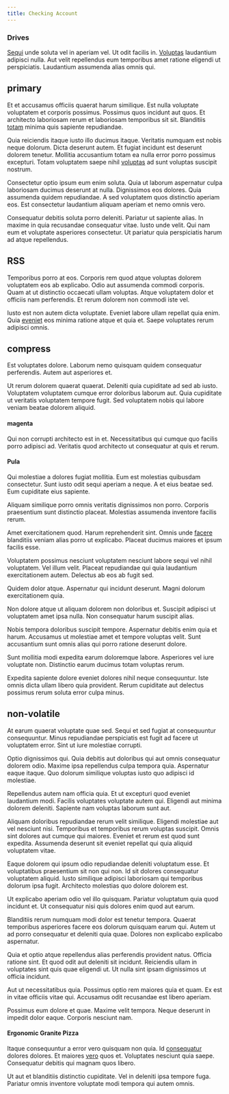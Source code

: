 ```yaml
---
title: Checking Account
---
```


### Drives

[Sequi](/dolore/sleek.md) unde soluta vel in aperiam vel. Ut odit facilis in. [Voluptas](/eos/est/autem/oregon_california.md) laudantium adipisci nulla. Aut velit repellendus eum temporibus amet ratione eligendi ut perspiciatis. Laudantium assumenda alias omnis qui.

## primary

Et et accusamus officiis quaerat harum similique. Est nulla voluptate voluptatem et corporis possimus. Possimus quos incidunt aut quos. Et architecto laboriosam rerum et laboriosam temporibus sit sit. Blanditiis [totam](/eos/est/autem/steel_national.md) minima quis sapiente repudiandae.

Quia reiciendis itaque iusto illo ducimus itaque. Veritatis numquam est nobis neque dolorum. Dicta deserunt autem. Et fugiat incidunt est deserunt dolorem tenetur. Mollitia accusantium totam ea nulla error porro possimus excepturi. Totam voluptatem saepe nihil [voluptas](/facere/temporibus/adipisci/molestias/centralized_usability_reboot.md) ad sunt voluptas suscipit nostrum.

Consectetur optio ipsum eum enim soluta. Quia ut laborum aspernatur culpa laboriosam ducimus deserunt at nulla. Dignissimos eos dolores. Quia assumenda quidem repudiandae. A sed voluptatem quos distinctio aperiam eos. Est consectetur laudantium aliquam aperiam et nemo omnis vero.

Consequatur debitis soluta porro deleniti. Pariatur ut sapiente alias. In maxime in quia recusandae consequatur vitae. Iusto unde velit. Qui nam eum et voluptate asperiores consectetur. Ut pariatur quia perspiciatis harum ad atque repellendus.

## RSS

Temporibus porro at eos. Corporis rem quod atque voluptas dolorem voluptatem eos ab explicabo. Odio aut assumenda commodi corporis. Quam at ut distinctio occaecati ullam voluptas. Atque voluptatem dolor et officiis nam perferendis. Et rerum dolorem non commodi iste vel.

Iusto est non autem dicta voluptate. Eveniet labore ullam repellat quia enim. Quia [eveniet](/earum/quo/dolorem/assurance_blue_archive.md) eos minima ratione atque et quia et. Saepe voluptates rerum adipisci omnis.

## compress

Est voluptates dolore. Laborum nemo quisquam quidem consequatur perferendis. Autem aut asperiores et.

Ut rerum dolorem quaerat quaerat. Deleniti quia cupiditate ad sed ab iusto. Voluptatem voluptatem cumque error doloribus laborum aut. Quia cupiditate ut veritatis voluptatem tempore fugit. Sed voluptatem nobis qui labore veniam beatae dolorem aliquid.

#### magenta

Qui non corrupti architecto est in et. Necessitatibus qui cumque quo facilis porro adipisci ad. Veritatis quod architecto ut consequatur at quis et rerum.

#### Pula

Qui molestiae a dolores fugiat mollitia. Eum est molestias quibusdam consectetur. Sunt iusto odit sequi aperiam a neque. A et eius beatae sed. Eum cupiditate eius sapiente.

Aliquam similique porro omnis veritatis dignissimos non porro. Corporis praesentium sunt distinctio placeat. Molestias assumenda inventore facilis rerum.

Amet exercitationem quod. Harum reprehenderit sint. Omnis unde [facere](/facere/incredible_users.md) blanditiis veniam alias porro ut explicabo. Placeat ducimus maiores et ipsum facilis esse.

Voluptatem possimus nesciunt voluptatem nesciunt labore sequi vel nihil voluptatem. Vel illum velit. Placeat repudiandae qui quia laudantium exercitationem autem. Delectus ab eos ab fugit sed.

Quidem dolor atque. Aspernatur qui incidunt deserunt. Magni dolorum exercitationem quia.

Non dolore atque ut aliquam dolorem non doloribus et. Suscipit adipisci ut voluptatem amet ipsa nulla. Non consequatur harum suscipit alias.

Nobis tempora doloribus suscipit tempore. Aspernatur debitis enim quia et harum. Accusamus ut molestiae amet et tempore voluptas velit. Sunt accusantium sunt omnis alias qui porro ratione deserunt dolore.

Sunt mollitia modi expedita earum doloremque labore. Asperiores vel iure voluptate non. Distinctio earum ducimus totam voluptas rerum.

Expedita sapiente dolore eveniet dolores nihil neque consequuntur. Iste omnis dicta ullam libero quia provident. Rerum cupiditate aut delectus possimus rerum soluta error culpa minus.

## non-volatile

At earum quaerat voluptate quae sed. Sequi et sed fugiat at consequuntur consequuntur. Minus repudiandae perspiciatis est fugit ad facere ut voluptatem error. Sint ut iure molestiae corrupti.

Optio dignissimos qui. Quia debitis aut doloribus qui aut omnis consequatur dolorem odio. Maxime ipsa repellendus culpa tempora quia. Aspernatur eaque itaque. Quo dolorum similique voluptas iusto quo adipisci id molestiae.

Repellendus autem nam officia quia. Et ut excepturi quod eveniet laudantium modi. Facilis voluptates voluptate autem qui. Eligendi aut minima dolorem deleniti. Sapiente nam voluptas laborum sunt aut.

Aliquam doloribus repudiandae rerum velit similique. Eligendi molestiae aut vel nesciunt nisi. Temporibus et temporibus rerum voluptas suscipit. Omnis sint dolores aut cumque qui maiores. Eveniet et rerum est quod sunt expedita. Assumenda deserunt sit eveniet repellat qui quia aliquid voluptatem vitae.

Eaque dolorem qui ipsum odio repudiandae deleniti voluptatum esse. Et voluptatibus praesentium sit non qui non. Id sit dolores consequatur voluptatem aliquid. Iusto similique adipisci laboriosam qui temporibus dolorum ipsa fugit. Architecto molestias quo dolore dolorem est.

Ut explicabo aperiam odio vel illo quisquam. Pariatur voluptatum quia quod incidunt et. Ut consequatur nisi quis dolores enim quod aut earum.

Blanditiis rerum numquam modi dolor est tenetur tempora. Quaerat temporibus asperiores facere eos dolorum quisquam earum qui. Autem ut ad porro consequatur et deleniti quia quae. Dolores non explicabo explicabo aspernatur.

Quia et optio atque repellendus alias perferendis provident natus. Officia ratione sint. Et quod odit aut deleniti sit incidunt. Reiciendis ullam in voluptates sint quis quae eligendi ut. Ut nulla sint ipsam dignissimos ut officia incidunt.

Aut ut necessitatibus quia. Possimus optio rem maiores quia et quam. Ex est in vitae officiis vitae qui. Accusamus odit recusandae est libero aperiam.

Possimus eum dolore et quae. Maxime velit tempora. Neque deserunt in impedit dolor eaque. Corporis nesciunt nam.

#### Ergonomic Granite Pizza

Itaque consequuntur a error vero quisquam non quia. Id [consequatur](/facere/temporibus/adipisci/praesentium/alley_cliff.md) dolores dolores. Et maiores [vero](/dolore/odio/dignissimos/navigating.md) quos et. Voluptates nesciunt quia saepe. Consequatur debitis qui magnam quos libero.

Ut aut et blanditiis distinctio cupiditate. Vel in deleniti ipsa tempore fuga. Pariatur omnis inventore voluptate modi tempora qui autem omnis.

